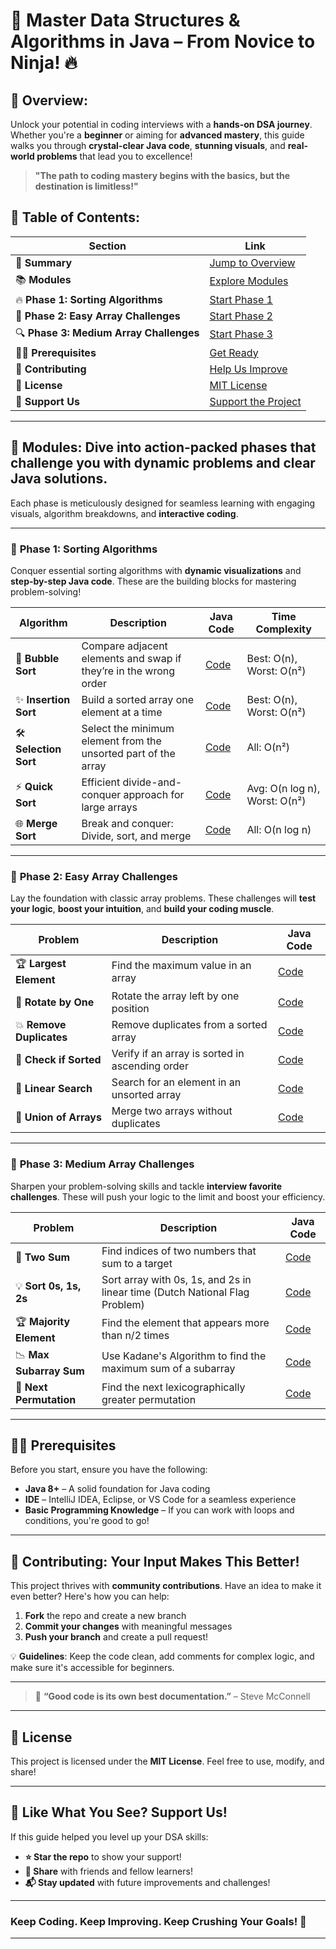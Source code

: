 # 🚀 **Master Data Structures & Algorithms in Java** – **From Novice to Ninja!** 🔥

## 📝 **Overview:**

Unlock your potential in coding interviews with a **hands-on DSA journey**. Whether you're a **beginner** or aiming for **advanced mastery**, this guide walks you through **crystal-clear Java code**, **stunning visuals**, and **real-world problems** that lead you to excellence!

> **"The path to coding mastery begins with the basics, but the destination is limitless!"**

## 📑 **Table of Contents:**

| Section                                 | Link                                                  |
| --------------------------------------- | ----------------------------------------------------- |
| 🚀 **Summary**                          | [Jump to Overview](#-overview)                        |
| 📚 **Modules**                          | [Explore Modules](#-modules)                          |
| 🔥 **Phase 1: Sorting Algorithms**      | [Start Phase 1](#-phase-1-sorting-algorithms)         |
| 🧠 **Phase 2: Easy Array Challenges**   | [Start Phase 2](#-phase-2-easy-array-challenges)      |
| 🔍 **Phase 3: Medium Array Challenges** | [Start Phase 3](#-phase-3-medium-array-challenges)    |
| 🧑‍💻 **Prerequisites**                 | [Get Ready](#-prerequisites)                          |
| 🙌 **Contributing**                     | [Help Us Improve](#-contributing)                     |
| 📄 **License**                          | [MIT License](LICENSE)                                |
| 💖 **Support Us**                       | [Support the Project](#-like-what-you-see-support-us) |

---

## 🧩 **Modules**: Dive into action-packed phases that challenge you with **dynamic problems** and clear **Java solutions**.

Each phase is meticulously designed for seamless learning with engaging visuals, algorithm breakdowns, and **interactive coding**.

---

### 📘 **Phase 1: Sorting Algorithms**

Conquer essential sorting algorithms with **dynamic visualizations** and **step-by-step Java code**. These are the building blocks for mastering problem-solving!

| **Algorithm**         | **Description**                                                  | **Java Code**                                           | **Time Complexity**           |
| --------------------- | ---------------------------------------------------------------- | ------------------------------------------------------- | ----------------------------- |
| 🧹 **Bubble Sort**    | Compare adjacent elements and swap if they’re in the wrong order | [Code](https://github.com/yourrepo/Bubble_Sort.java)    | Best: O(n), Worst: O(n²)      |
| ✨ **Insertion Sort**  | Build a sorted array one element at a time                       | [Code](https://github.com/yourrepo/Insertion_Sort.java) | Best: O(n), Worst: O(n²)      |
| 🛠 **Selection Sort** | Select the minimum element from the unsorted part of the array   | [Code](https://github.com/yourrepo/Selection_Sort.java) | All: O(n²)                    |
| ⚡️ **Quick Sort**     | Efficient divide-and-conquer approach for large arrays           | [Code](https://github.com/yourrepo/Quick_Sort.java)     | Avg: O(n log n), Worst: O(n²) |
| 🌐 **Merge Sort**     | Break and conquer: Divide, sort, and merge                       | [Code](https://github.com/yourrepo/Merge_sort.java)     | All: O(n log n)               |

---

### 🧩 **Phase 2: Easy Array Challenges**

Lay the foundation with classic array problems. These challenges will **test your logic**, **boost your intuition**, and **build your coding muscle**.

| **Problem**              | **Description**                                 | **Java Code**                                        |
| ------------------------ | ----------------------------------------------- | ---------------------------------------------------- |
| 🏆 **Largest Element**   | Find the maximum value in an array              | [Code](https://github.com/yourrepo/Maxout.java)      |
| 🔄 **Rotate by One**     | Rotate the array left by one position           | [Code](https://github.com/yourrepo/RotateLeft.java)  |
| 💥 **Remove Duplicates** | Remove duplicates from a sorted array           | [Code](https://github.com/yourrepo/Remove.java)      |
| 🧭 **Check if Sorted**   | Verify if an array is sorted in ascending order | [Code](https://github.com/yourrepo/Sortedornot.java) |
| 📐 **Linear Search**     | Search for an element in an unsorted array      | [Code](https://github.com/yourrepo/Linear.java)      |
| 🔄 **Union of Arrays**   | Merge two arrays without duplicates             | [Code](https://github.com/yourrepo/Union.java)       |

---

### 🧠 **Phase 3: Medium Array Challenges**

Sharpen your problem-solving skills and tackle **interview favorite challenges**. These will push your logic to the limit and boost your efficiency.

| **Problem**             | **Description**                                                             | **Java Code**                                            |
| ----------------------- | --------------------------------------------------------------------------- | -------------------------------------------------------- |
| 🔢 **Two Sum**          | Find indices of two numbers that sum to a target                            | [Code](https://github.com/yourrepo/Twosum.java)          |
| 💡 **Sort 0s, 1s, 2s**  | Sort array with 0s, 1s, and 2s in linear time (Dutch National Flag Problem) | [Code](https://github.com/yourrepo/Sort012.java)         |
| 🏆 **Majority Element** | Find the element that appears more than n/2 times                           | [Code](https://github.com/yourrepo/Majortyelement.java)  |
| 📉 **Max Subarray Sum** | Use Kadane's Algorithm to find the maximum sum of a subarray                | [Code](https://github.com/yourrepo/Maxsumarray.java)     |
| 🔄 **Next Permutation** | Find the next lexicographically greater permutation                         | [Code](https://github.com/yourrepo/nextpermutation.java) |

---

## 🧑‍💻 **Prerequisites**

Before you start, ensure you have the following:

* **Java 8+** – A solid foundation for Java coding
* **IDE** – IntelliJ IDEA, Eclipse, or VS Code for a seamless experience
* **Basic Programming Knowledge** – If you can work with loops and conditions, you're good to go!

---

## 🤝 **Contributing**: Your Input Makes This Better!

This project thrives with **community contributions**. Have an idea to make it even better? Here's how you can help:

1. **Fork** the repo and create a new branch
2. **Commit your changes** with meaningful messages
3. **Push your branch** and create a pull request!

💡 **Guidelines**: Keep the code clean, add comments for complex logic, and make sure it's accessible for beginners.

---

> 💬 **“Good code is its own best documentation.”** – Steve McConnell

---

## 📄 **License**

This project is licensed under the **MIT License**. Feel free to use, modify, and share!

---

## 🌟 **Like What You See? Support Us!**

If this guide helped you level up your DSA skills:

* **⭐ Star the repo** to show your support!
* **🔁 Share** with friends and fellow learners!
* **📬 Stay updated** with future improvements and challenges!

---

### **Keep Coding. Keep Improving. Keep Crushing Your Goals! 🚀**

---